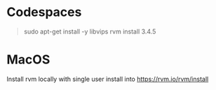 # Codespaces

> sudo apt-get install -y libvips
> rvm install 3.4.5

# MacOS

Install rvm locally with single user install into https://rvm.io/rvm/install
